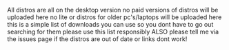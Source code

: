 All distros are all on the desktop version 
no paid versions of distros will be uploaded here
no lite or distros for older pc's/laptops will be uploaded here
this is a simple list of downloads you can use so you dont have to go out searching for them
please use this list responsibly 
ALSO please tell me via the issues page if the distros are out of date or links dont work!
